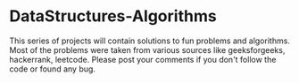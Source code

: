 # DataStructures-Algorithms
This series of projects will contain solutions to fun problems and algorithms. Most of the problems were taken from various sources like geeksforgeeks, hackerrank, leetcode.
Please post your comments if you don't follow the code or found any bug.
